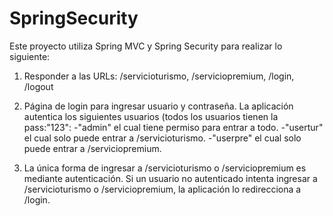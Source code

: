 # SpringSecurity
Este proyecto utiliza Spring MVC y Spring Security para realizar lo siguiente:

1. Responder a las URLs: /servicioturismo, /serviciopremium, /login, /logout

2. Página de login para ingresar usuario y contraseña. La aplicación autentica los siguientes usuarios (todos los usuarios tienen la pass:"123":
  -"admin" el cual tiene permiso para entrar a todo.
  -"usertur" el cual solo puede entrar a /servicioturismo.
  -"userpre" el cual solo puede entrar a /serviciopremium.
 
3. La única forma de ingresar a /servicioturismo o /serviciopremium es mediante autenticación. Si un usuario no autenticado intenta ingresar a /servicioturismo o /serviciopremium,
la aplicación lo redirecciona a /login.

